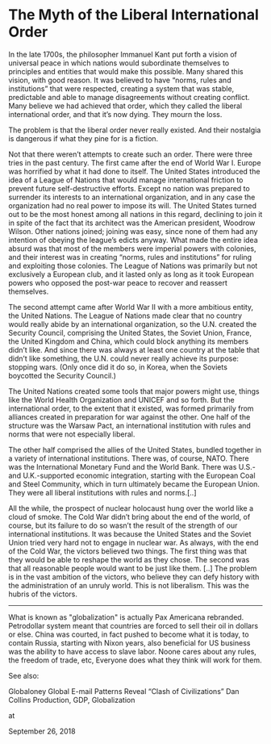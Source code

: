 # The Myth of the Liberal International Order
In the late 1700s, the philosopher Immanuel Kant put forth a vision of universal peace in which nations would subordinate themselves to principles and entities that would make this possible. Many shared this vision, with good reason. It was believed to have “norms, rules and institutions” that were respected, creating a system that was stable, predictable and able to manage disagreements without creating conflict. Many believe we had achieved that order, which they called the liberal international order, and that it’s now dying. They mourn the loss.

The problem is that the liberal order never really existed. And their nostalgia is dangerous if what they pine for is a fiction.

Not that there weren’t attempts to create such an order. There were three tries in the past century. The first came after the end of World War I. Europe was horrified by what it had done to itself. The United States introduced the idea of a League of Nations that would manage international friction to prevent future self-destructive efforts. Except no nation was prepared to surrender its interests to an international organization, and in any case the organization had no real power to impose its will. The United States turned out to be the most honest among all nations in this regard, declining to join it in spite of the fact that its architect was the American president, Woodrow Wilson. Other nations joined; joining was easy, since none of them had any intention of obeying the league’s edicts anyway. What made the entire idea absurd was that most of the members were imperial powers with colonies, and their interest was in creating “norms, rules and institutions” for ruling and exploiting those colonies. The League of Nations was primarily but not exclusively a European club, and it lasted only as long as it took European powers who opposed the post-war peace to recover and reassert themselves.

The second attempt came after World War II with a more ambitious entity, the United Nations. The League of Nations made clear that no country would really abide by an international organization, so the U.N. created the Security Council, comprising the United States, the Soviet Union, France, the United Kingdom and China, which could block anything its members didn’t like. And since there was always at least one country at the table that didn’t like something, the U.N. could never really achieve its purpose: stopping wars. (Only once did it do so, in Korea, when the Soviets boycotted the Security Council.)

The United Nations created some tools that major powers might use, things like the World Health Organization and UNICEF and so forth. But the international order, to the extent that it existed, was formed primarily from alliances created in preparation for war against the other. One half of the structure was the Warsaw Pact, an international institution with rules and norms that were not especially liberal.

The other half comprised the allies of the United States, bundled together in a variety of international institutions. There was, of course, NATO. There was the International Monetary Fund and the World Bank. There was U.S.- and U.K.-supported economic integration, starting with the European Coal and Steel Community, which in turn ultimately became the European Union. They were all liberal institutions with rules and norms.[..]

All the while, the prospect of nuclear holocaust hung over the world like a cloud of smoke. The Cold War didn’t bring about the end of the world, of course, but its failure to do so wasn’t the result of the strength of our international institutions. It was because the United States and the Soviet Union tried very hard not to engage in nuclear war. As always, with the end of the Cold War, the victors believed two things. The first thing was that they would be able to reshape the world as they chose. The second was that all reasonable people would want to be just like them. [..] The problem is in the vast ambition of the victors, who believe they can defy history with the administration of an unruly world. This is not liberalism. This was the hubris of the victors.

---

What is known as "globalization" is actually Pax Americana rebranded. Petrodollar system meant that countries are forced to sell their oil in dollars or else. China was courted, in fact pushed to become what it is today, to contain Russia, starting with Nixon years, also beneficial for US business was the ability to have access to slave labor. Noone cares about any rules, the freedom of trade, etc, Everyone does what they think will work for them.

See also:

Globaloney
Global E-mail Patterns Reveal “Clash of Civilizations”
Dan Collins
Production, GDP, Globalization








at

September 26, 2018















